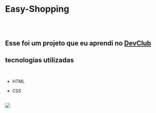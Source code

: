 <h1> Easy-Shopping</h1>
<br>
<br>

<h2>Esse foi um projeto que eu aprendi no <a href="https://rodolfomori.com.br/devclub">DevClub</a></h2>

<h2> tecnologias utilizadas</h2>
<br>

 - HTML
 
 - CSS
 
 <br>
 
<img src ="https://github.com/Mheenrique21/easy-shopping/blob/master/assets/Easy%20Shopping.jpeg?raw=true" />
